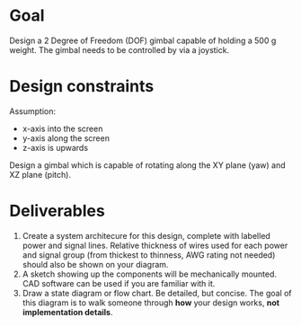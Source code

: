 # Goal 
Design a 2 Degree of Freedom (DOF) gimbal capable of holding a 500 g weight. The gimbal needs to be controlled by via a joystick. 

# Design constraints 
Assumption: 
- x-axis into the screen
- y-axis along the screen 
- z-axis is upwards 

Design a gimbal which is capable of rotating along the XY plane (yaw) and XZ plane (pitch).

# Deliverables 
1. Create a system architecure for this design, complete with labelled power and signal lines. Relative thickness of wires used for each power and signal group (from thickest to thinness, AWG rating not needed) should also be shown on your diagram. 
2. A sketch showing up the components will be mechanically mounted. CAD software can be used if you are familiar with it. 
3. Draw a state diagram or flow chart. Be detailed, but concise. The goal of this diagram is to walk someone through **how** your design works, **not implementation details**.
